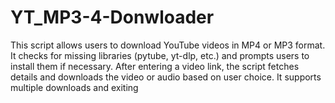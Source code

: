 # YT_MP3-4-Donwloader
This script allows users to download YouTube videos in MP4 or MP3 format. It checks for missing libraries (pytube, yt-dlp, etc.) and prompts users to install them if necessary. After entering a video link, the script fetches details and downloads the video or audio based on user choice. It supports multiple downloads and exiting
